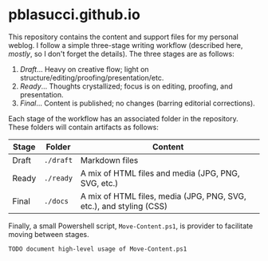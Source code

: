 pblasucci.github.io
===

This repository contains the content and support files for my personal weblog. I follow a simple three-stage writing
workflow (described here, _mostly_, so I don't forget the details). The three stages are as follows:

1.  _Draft_... Heavy on creative flow; light on structure/editing/proofing/presentation/etc.
1.  _Ready_... Thoughts crystallized; focus is on editing, proofing, and presentation.
1.  _Final_... Content is published; no changes (barring editorial corrections).

Each stage of the workflow has an associated folder in the repository. These folders will contain artifacts as follows:

Stage   | Folder    | Content
--------|-----------|--------------------------
Draft   | `./draft` | Markdown files
Ready   | `./ready`  | A mix of HTML files and media (JPG, PNG, SVG, etc.)
Final   | `./docs`   | A mix of HTML files, media (JPG, PNG, SVG, etc.), and styling (CSS)

Finally, a small Powershell script, `Move-Content.ps1`, is provider to facilitate moving between stages.

`TODO document high-level usage of Move-Content.ps1`
